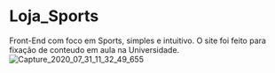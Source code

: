 # Loja_Sports
Front-End com foco em Sports, simples e intuitivo.
O site foi feito para fixação de conteudo em aula na Universidade.
![Capture_2020_07_31_11_32_49_655](https://user-images.githubusercontent.com/60757768/89048143-c9bbcc00-d325-11ea-8c2e-bdd14739733b.png)
